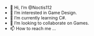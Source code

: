 - 👋 Hi, I’m @Noctis112
- 👀 I’m interested in Game Design.
- 🌱 I’m currently learning C#.
- 💞️ I’m looking to collaborate on Games.
- 📫 How to reach me ...

<!---
Noctis112/Noctis112 is a ✨ special ✨ repository because its `README.md` (this file) appears on your GitHub profile.
You can click the Preview link to take a look at your changes.
--->
